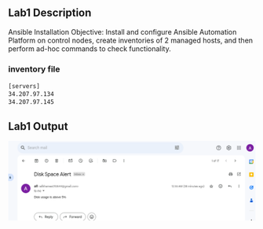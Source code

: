 ## Lab1 Description 

Ansible Installation Objective: Install and configure Ansible Automation Platform on control nodes, create inventories of 2 managed hosts, and then perform ad-hoc commands to check functionality.
### inventory file
```
[servers]
34.207.97.134 
34.207.97.145

```

## Lab1 Output

![](https://github.com/AliKhamed/ivolve_labs/blob/main/linux/screenshots/lab2.png)




